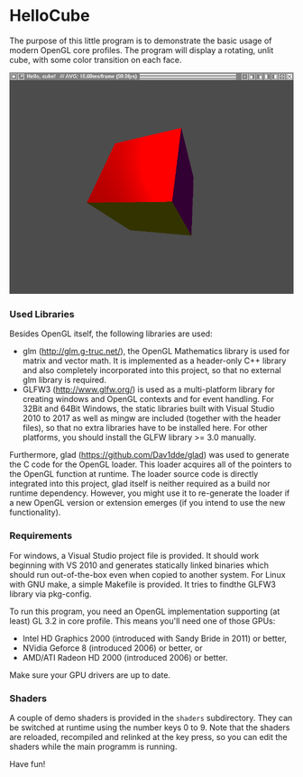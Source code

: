# HelloCube
The purpose of this little program is to demonstrate the basic 
usage of modern OpenGL core profiles. The program will display
a rotating, unlit cube, with some color transition on each face.

![Screenshot of HelloCube application: a cube](https://raw.githubusercontent.com/derhass/HelloCube/master/screenshot.png)


### Used Libraries

Besides OpenGL itself, the following libraries are used:
* glm (http://glm.g-truc.net/), the OpenGL Mathematics library is used for matrix and vector math. It is implemented as a header-only C++ library and also completely incorporated into this project, so that no external glm library is required.
* GLFW3 (http://www.glfw.org/) is used as a multi-platform library for creating windows and OpenGL contexts and for event handling. For 32Bit and 64Bit Windows, the static libraries built with Visual Studio 2010 to 2017 as well as
mingw are included (together with the header files), so that no extra libraries have to be installed here. For other platforms, you should install the GLFW library >= 3.0 manually.

Furthermore, glad (https://github.com/Dav1dde/glad) was used to generate the C code for the OpenGL
loader. This loader acquires all of the pointers to the OpenGL function at runtime. The loader source
code is directly integrated into this project, glad itself is neither required as a build nor runtime
dependency. However, you might use it to re-generate the loader if a new OpenGL version or extension
emerges (if you intend to use the new functionality).

### Requirements

For windows, a Visual Studio project file is provided. It should work beginning with VS 2010 and
generates statically linked binaries which should run out-of-the-box even when copied to another system. For Linux with GNU make,
a simple Makefile is provided. It tries to findthe GLFW3 library via pkg-config.

To run this program, you need an OpenGL implementation supporting (at least) GL 3.2 
in core profile. This means you'll need one of those GPUs:
* Intel HD Graphics 2000 (introduced with Sandy Bride in 2011) or better,
* NVidia Geforce 8 (introduced 2006) or better, or
* AMD/ATI Radeon HD 2000 (introduced 2006) or better.

Make sure your GPU drivers are up to date.

### Shaders

A couple of demo shaders is provided in the `shaders` subdirectory. They can be switched
at runtime using the number keys 0 to 9. Note that the shaders are reloaded, recompiled and
relinked at the key press, so you can edit the shaders while the main programm is running.

Have fun!



